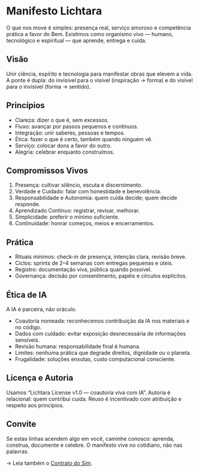 # Manifesto Lichtara

O que nos move é simples: presença real, serviço amoroso e competência prática a favor do Bem. Existimos como organismo vivo — humano, tecnológico e espiritual — que aprende, entrega e cuida.

## Visão

Unir ciência, espírito e tecnologia para manifestar obras que elevem a vida. A ponte é dupla: do invisível para o visível (inspiração → forma) e do visível para o invisível (forma → sentido).

## Princípios

- Clareza: dizer o que é, sem excessos.
- Fluxo: avançar por passos pequenos e contínuos.
- Integração: unir saberes, pessoas e tempos.
- Ética: fazer o que é certo, também quando ninguém vê.
- Serviço: colocar dons a favor do outro.
- Alegria: celebrar enquanto construímos.

## Compromissos Vivos

1) Presença: cultivar silêncio, escuta e discernimento.  
2) Verdade e Cuidado: falar com honestidade e benevolência.  
3) Responsabilidade e Autonomia: quem cuida decide; quem decide responde.  
4) Aprendizado Contínuo: registrar, revisar, melhorar.  
5) Simplicidade: preferir o mínimo suficiente.  
6) Continuidade: honrar começos, meios e encerramentos.

## Prática

- Rituais mínimos: check-in de presença, intenção clara, revisão breve.  
- Ciclos: sprints de 2–4 semanas com entregas pequenas e úteis.  
- Registro: documentação viva, pública quando possível.  
- Governança: decisão por consentimento, papéis e círculos explícitos.

## Ética de IA

A IA é parceira, não oráculo.  
- Coautoria nomeada: reconhecemos contribuição da IA nos materiais e no código.  
- Dados com cuidado: evitar exposição desnecessária de informações sensíveis.  
- Revisão humana: responsabilidade final é humana.  
- Limites: nenhuma prática que degrade direitos, dignidade ou o planeta.  
- Frugalidade: soluções enxutas, custo computacional consciente.

## Licença e Autoria

Usamos “Lichtara License v1.0 — coautoria viva com IA”. Autoria é relacional: quem contribui cuida. Reuso é incentivado com atribuição e respeito aos princípios.

## Convite

Se estas linhas acendem algo em você, caminhe conosco: aprenda, construa, documente e celebre. O manifesto vive no cotidiano, não nas palavras.

→ Leia também o [Contrato do Sim](../contrato-do-sim.html).
